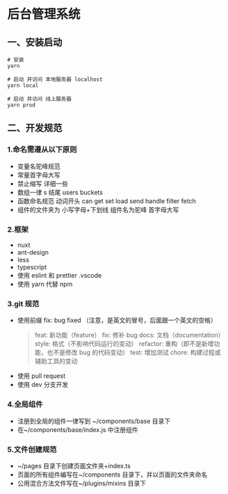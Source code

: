 # 后台管理系统

## 一、安装启动

```
# 安装 
yarn

# 启动 并访问 本地服务器 localhost
yarn local

# 启动 并访问 线上服务器
yarn prod
```

## 二、开发规范

### 1.命名需遵从以下原则

- 变量名驼峰规范
- 常量首字母大写
- 禁止缩写 详细一些
- 数组一律 s 结尾 users buckets
- 函数命名规范 动词开头 can get set load send handle filter fetch
- 组件的文件夹为 小写字母+下划线 组件名为驼峰 首字母大写

### 2.框架

- nuxt
- ant-design
- less
- typescript
- 使用 eslint 和 prettier .vscode
- 使用 yarn 代替 npm

### 3.git 规范

- 使用前缀 fix: bug fixed
  （注意，是英文的冒号，后面跟一个英文的空格）
  > feat: 新功能（feature）
  > fix: 修补 bug
  > docs: 文档（documentation）
  > style: 格式（不影响代码运行的变动）
  > refactor: 重构（即不是新增功能，也不是修改 bug 的代码变动）
  > test: 增加测试
  > chore: 构建过程或辅助工具的变动
- 使用 pull request
- 使用 dev 分支开发

### 4.全局组件

- 注册到全局的组件一律写到 ~/components/base 目录下
- 在~/components/base/index.js 中注册组件

### 5.文件创建规范

- ~/pages 目录下创建页面文件夹+index.ts
- 页面的所有组件编写在~/components 目录下，并以页面的文件夹命名
- 公用混合方法文件写在~/plugins/mixins 目录下
